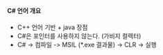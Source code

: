 #### C# 언어 개요

* C++ 언어 기반 + java 장점
* C#은 포인터를 사용하지 않는다. (가비지 컬렉터)
* C# -> 컴파일 -> MSIL (*.exe 결과물) -> CLR -> 실행